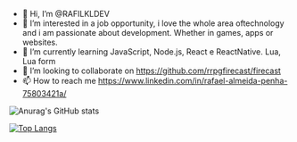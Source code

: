 - 👋 Hi, I’m @RAFILKLDEV
- 👀 I’m interested in a job opportunity, i love the whole area of ​​technology and i am passionate about development. Whether in games, apps or websites.
- 🌱 I’m currently learning JavaScript, Node.js, React e ReactNative. Lua, Lua form
- 💞️ I’m looking to collaborate on https://github.com/rrpgfirecast/firecast
- 📫 How to reach me https://www.linkedin.com/in/rafael-almeida-penha-75803421a/

<!---
RAFILKLDEV/RAFILKLDEV is a ✨ special ✨ repository because its `README.md` (this file) appears on your GitHub profile.
You can click the Preview link to take a look at your changes.
--->

![Anurag's GitHub stats](https://github-readme-stats.vercel.app/api?username=rafilkldev&show_icons=true&theme=dracula)

[![Top Langs](https://github-readme-stats.vercel.app/api/top-langs/?username=rafilkldev&layout=compact)](https://github.com/anuraghazra/github-readme-stats)

<!-- [![GitHub Streak](https://streak-stats.demolab.com/?user=rafilkldev)](https://git.io/streak-stats) -->
